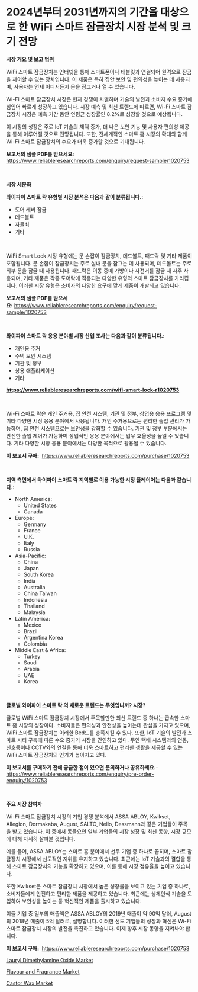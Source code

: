 <p><h1>2024년부터 2031년까지의 기간을 대상으로 한 WiFi 스마트 잠금장치 시장 분석 및 크기 전망</h1></p><p><strong>시장 개요 및 보고 범위</strong></p>
<p><p>WiFi 스마트 잠금장치는 인터넷을 통해 스마트폰이나 태블릿과 연결되어 원격으로 잠금을 제어할 수 있는 장치입니다. 이 제품은 특히 집안 보안 및 편의성을 높이는 데 사용되며, 사용자는 언제 어디서든지 문을 잠그거나 열 수 있습니다. </p><p>Wi-Fi 스마트 잠금장치 시장은 현재 경쟁이 치열하며 기술의 발전과 소비자 수요 증가에 힘입어 빠르게 성장하고 있습니다. 시장 예측 및 최신 트렌드에 따르면, Wi-Fi 스마트 잠금장치 시장은 예측 기간 동안 연평균 성장률인 8.2%로 성장할 것으로 예상됩니다. </p><p>이 시장의 성장은 주로 IoT 기술의 채택 증가, 더 나은 보안 기능 및 사용자 편의성 제공을 통해 이루어질 것으로 전망됩니다. 또한, 전세계적인 스마트 홈 시장의 확대와 함께 Wi-Fi 스마트 잠금장치의 수요가 더욱 증가할 것으로 기대됩니다.</p></p>
<p><strong>보고서의 샘플 PDF를 받으세요:</strong> <a href="https://www.reliableresearchreports.com/enquiry/request-sample/1020753">https://www.reliableresearchreports.com/enquiry/request-sample/1020753</a></p>
<p>&nbsp;</p>
<p><strong>시장 세분화</strong></p>
<p><strong>와이파이 스마트 락 유형별 시장 분석은 다음과 같이 분류됩니다.:</strong></p>
<p><ul><li>도어 레버 잠금</li><li>데드볼트</li><li>자물쇠</li><li>기타</li></ul></p>
<p>&nbsp;</p>
<p><p>WiFi Smart Lock 시장 유형에는 문 손잡이 잠금장치, 데드볼트, 패드락 및 기타 제품이 포함됩니다. 문 손잡이 잠금장치는 주로 실내 문을 잠그는 데 사용되며, 데드볼트는 주로 외부 문을 잠글 때 사용됩니다. 패드락은 이동 중에 가방이나 자전거를 잠글 때 자주 사용되며, 기타 제품은 각종 도어락에 적용되는 다양한 유형의 스마트 잠금장치를 가리킵니다. 이러한 시장 유형은 소비자의 다양한 요구에 맞게 제품이 개발되고 있습니다.</p></p>
<p><strong>보고서의 샘플 PDF를 받으세요:</strong>&nbsp;<a href="https://www.reliableresearchreports.com/enquiry/request-sample/1020753">https://www.reliableresearchreports.com/enquiry/request-sample/1020753</a></p>
<p>&nbsp;</p>
<p><strong> 와이파이 스마트 락 응용 분야별 시장 산업 조사는 다음과 같이 분류됩니다.:</strong></p>
<p><ul><li>개인용 주거</li><li>주택 보안 시스템</li><li>기관 및 정부</li><li>상용 애플리케이션</li><li>기타</li></ul></p>
<p><strong><a href="https://www.reliableresearchreports.com/wifi-smart-lock-r1020753">https://www.reliableresearchreports.com/wifi-smart-lock-r1020753</a></strong></p>
<p>&nbsp;</p>
<p><p>Wi-Fi 스마트 락은 개인 주거용, 집 안전 시스템, 기관 및 정부, 상업용 응용 프로그램 및 기타 다양한 시장 응용 분야에서 사용됩니다. 개인 주거용으로는 편리한 출입 관리가 가능하며, 집 안전 시스템으로는 보안성을 강화할 수 있습니다. 기관 및 정부 부문에서는 안전한 출입 제어가 가능하며 상업적인 응용 분야에서는 업무 효율성을 높일 수 있습니다. 기타 다양한 시장 응용 분야에서는 다양한 목적으로 활용될 수 있습니다.</p></p>
<p><strong>이 보고서 구매:</strong>&nbsp; <a href="https://www.reliableresearchreports.com/purchase/1020753">https://www.reliableresearchreports.com/purchase/1020753</a></p>
<p>&nbsp;</p>
<p><strong>지역 측면에서 와이파이 스마트 락 지역별로 이용 가능한 시장 플레이어는 다음과 같습니다.:</strong></p>
<p><ul>
    <li>
        North America:
        <ul>
            <li>United States</li>
            <li>Canada</li>
        </ul>
    </li>
    <li>
        Europe:
        <ul>
            <li>Germany</li>
            <li>France</li>
            <li>U.K.</li>
            <li>Italy</li>
            <li>Russia</li>
        </ul>
    </li>
    <li>
        Asia-Pacific:
        <ul>
            <li>China</li>
            <li>Japan</li>
            <li>South Korea</li>
            <li>India</li>
            <li>Australia</li>
            <li>China Taiwan</li>
            <li>Indonesia</li>
            <li>Thailand</li>
            <li>Malaysia</li>
        </ul>
    </li>
    <li>
        Latin America:
        <ul>
            <li>Mexico</li>
            <li>Brazil</li>
            <li>Argentina Korea</li>
            <li>Colombia</li>
        </ul>
    </li>
    <li>
        Middle East & Africa:
        <ul>
            <li>Turkey</li>
            <li>Saudi</li>
            <li>Arabia</li>
            <li>UAE</li>
            <li>Korea</li>
        </ul>
    </li>
    </ul></p>
<p>&nbsp;</p>
<p><strong>글로벌 와이파이 스마트 락 의 새로운 트렌드는 무엇입니까? 시장?</strong></p>
<p><p>글로벌 WiFi 스마트 잠금장치 시장에서 주목할만한 최신 트렌드 중 하나는 급속한 스마트 홈 시장의 성장이다. 소비자들은 편의성과 안전성을 높이는데 관심을 가지고 있으며, WiFi 스마트 잠금장치는 이러한 Bed드를 충족시킬 수 있다. 또한, IoT 기술의 발전과 스마트 시티 구축에 따른 수요 증가가 시장을 견인하고 있다. 무인 택배 시스템과의 연동, 신호등이나 CCTV와의 연결을 통해 더욱 스마트하고 편리한 생활을 제공할 수 있는 WiFi 스마트 잠금장치의 인기가 높아지고 있다.</p></p>
<p><strong>이 보고서를 구매하기 전에 궁금한 점이 있으면 문의하거나 공유하세요.</strong>- <a href="https://www.reliableresearchreports.com/enquiry/pre-order-enquiry/1020753">https://www.reliableresearchreports.com/enquiry/pre-order-enquiry/1020753</a></p>
<p>&nbsp;</p>
<p><strong>주요 시장 참여자</strong></p>
<p><p>Wi-Fi 스마트 잠금장치 시장의 기업 경쟁 분석에서 ASSA ABLOY, Kwikset, Allegion, Dormakaba, August, SALTO, Nello, Dessmann과 같은 기업들이 주목을 받고 있습니다. 이 중에서 동물요인 일부 기업들의 시장 성장 및 최신 동향, 시장 규모에 대해 자세히 살펴볼 것입니다.</p><p>예를 들어, ASSA ABLOY는 스마트 홈 분야에서 선두 기업 중 하나로 꼽히며, 스마트 잠금장치 시장에서 선도적인 지위를 유지하고 있습니다. 최근에는 IoT 기술과의 결합을 통해 스마트 잠금장치의 기능을 확장하고 있으며, 이를 통해 시장 점유율을 높이고 있습니다.</p><p>또한 Kwikset은 스마트 잠금장치 시장에서 높은 성장률을 보이고 있는 기업 중 하나로, 소비자들에게 안전하고 편리한 제품을 제공하고 있습니다. 최근에는 생체인식 기술을 도입하여 보안성을 높이는 등 혁신적인 제품을 출시하고 있습니다.</p><p>이들 기업 중 일부의 매출액은 ASSA ABLOY의 2019년 매출이 약 90억 달러, August의 2018년 매출이 5억 달러로, 설명합니다. 이러한 선도 기업들의 성장과 혁신은 Wi-Fi 스마트 잠금장치 시장의 발전을 촉진하고 있습니다. 이제 향후 시장 동향을 지켜봐야 합니다.</p></p>
<p><strong>이 보고서 구매:</strong>&nbsp;&nbsp;<a href="https://www.reliableresearchreports.com/purchase/1020753">https://www.reliableresearchreports.com/purchase/1020753</a></p>
<p><p><a href="https://five-trouble-98a.notion.site/Lauryl-Dimethylamine-Oxide-Market-Offer-Valuable-Insights-into-Market-Size-Market-Share-Market-Tre-d01f1c7ac3a44b66bf87b7b118aa8a93">Lauryl Dimethylamine Oxide Market</a></p><p><a href="https://github.com/beatblasta/Market-Research-Report-List-2/blob/main/flavour-and-fragrance-market.md">Flavour and Fragrance Market</a></p><p><a href="https://nifty-kite-d51.notion.site/Castor-Wax-Market-Size-Evaluating-its-Market-Trends-Growth-and-Projections-2024-2031-5d09f27250274abb8425643e2024e68a">Castor Wax Market</a></p></p>